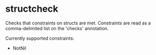 structcheck
===========

Checks that constraints on structs are met. Constraints are read as a comma-delimited list on the 'checks' annotation.

Currently supported constraints:

* NotNil